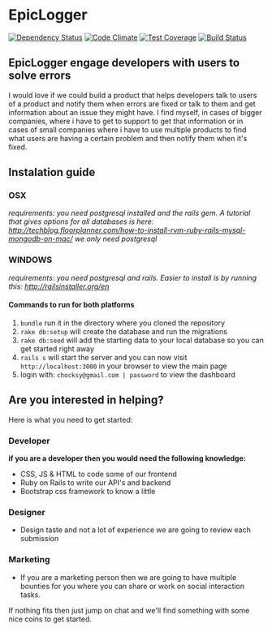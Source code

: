 # EpicLogger

[![Dependency Status](https://gemnasium.com/EpicCoders/epiclogger.svg)](https://gemnasium.com/EpicCoders/epiclogger)
[![Code Climate](https://codeclimate.com/github/EpicCoders/epiclogger/badges/gpa.svg)](https://codeclimate.com/github/EpicCoders/epiclogger)
[![Test Coverage](https://codeclimate.com/github/EpicCoders/epiclogger/badges/coverage.svg)](https://codeclimate.com/github/EpicCoders/epiclogger/coverage)
[![Build Status](https://travis-ci.org/EpicCoders/epiclogger.svg)](https://travis-ci.org/EpicCoders/epiclogger)

## EpicLogger engage developers with users to solve errors

I would love if we could build a product that helps developers talk to users of a product and notify them when errors are fixed or talk to them and get information about an issue they might have. I find myself, in cases of bigger companies, where i have to get to support to get that information or in cases of small companies where i have to use multiple products to find what users are having a certain problem and then notify them when it's fixed.

## Instalation guide

### OSX

*requirements: you need postgresql installed and the rails gem. A tutorial that gives options for all databases is here: http://techblog.floorplanner.com/how-to-install-rvm-ruby-rails-mysql-mongodb-on-mac/ we only need postgresql*

### WINDOWS

*requirements: you need postgresql and rails. Easier to install is by running this: http://railsinstaller.org/en*

#### Commands to run for both platforms

1. `bundle` run it in the directory where you cloned the repository
1. `rake db:setup` will create the database and run the migrations
1. `rake db:seed` will add the starting data to your local database so you can get started right away
1. `rails s` will start the server and you can now visit `http://localhost:3000` in your browser to view the main page
1. login with: `chocksy@gmail.com | password` to view the dashboard

## Are you interested in helping?

Here is what you need to get started:

### Developer

__if you are a developer then you would need the following knowledge:__
- CSS, JS & HTML to code some of our frontend
- Ruby on Rails to write our API's and backend
- Bootstrap css framework to know a little

### Designer

- Design taste and not a lot of experience we are going to review each submission

### Marketing

- If you are a marketing person then we are going to have multiple bounties for you where you can share or work on social interaction tasks. 

If nothing fits then just jump on chat and we'll find something with some nice coins to get started.

